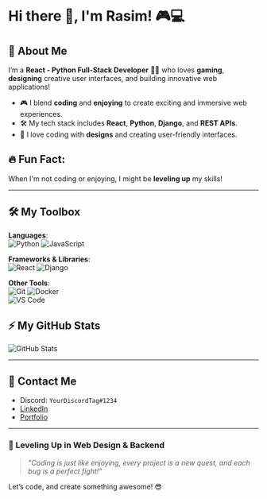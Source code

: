 # Hi there 👋, I'm Rasim! 🎮💻

## 🚀 About Me
I’m a **React - Python Full-Stack Developer** 👨‍💻 who loves **gaming**, **designing** creative user interfaces, and building innovative web applications!

- 🎮 I blend **coding** and **enjoying** to create exciting and immersive web experiences.
- 🛠️ My tech stack includes **React**, **Python**, **Django**, and **REST APIs**.
- 🎨 I love coding with **designs** and creating user-friendly interfaces.

## 🔥 Fun Fact:
When I'm not coding or enjoying, I might be **leveling up** my skills!

---

## 🛠️ My Toolbox

**Languages**:  
![Python](https://img.shields.io/badge/-Python-3776AB?style=for-the-badge&logo=python&logoColor=white) ![JavaScript](https://img.shields.io/badge/-JavaScript-F7DF1E?style=for-the-badge&logo=javascript&logoColor=black)

**Frameworks & Libraries**:  
![React](https://img.shields.io/badge/-React-61DAFB?style=for-the-badge&logo=react&logoColor=black) ![Django](https://img.shields.io/badge/-Django-092E20?style=for-the-badge&logo=django&logoColor=white)

**Other Tools**:  
![Git](https://img.shields.io/badge/-Git-F05032?style=for-the-badge&logo=git&logoColor=white) ![Docker](https://img.shields.io/badge/-Docker-2496ED?style=for-the-badge&logo=docker&logoColor=white)  
![VS Code](https://img.shields.io/badge/-VS%20Code-007ACC?style=for-the-badge&logo=visual-studio-code&logoColor=white)

## ⚡ My GitHub Stats
![GitHub Stats](https://github-readme-stats.vercel.app/api?username=your-username&show_icons=true&theme=dark&hide_title=true)

---

## 🎉 Contact Me

- Discord: `YourDiscordTag#1234`
- [LinkedIn](https://www.linkedin.com/in/rasimabiyev/)
- [Portfolio](rasim-portfolio.vercel.app)

---

### 🎯 Leveling Up in Web Design & Backend
> _"Coding is just like enjoying, every project is a new quest, and each bug is a perfect fight!"_

Let’s code, and create something awesome! 😎
